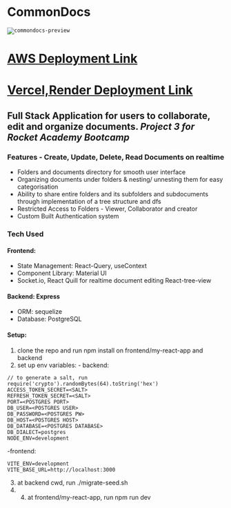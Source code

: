 # CommonDocs 
<code><img src="https://commondocs.vercel.app/assets/image-removebg-preview-09ec5f7e.png" alt="commondocs-preview"></code> 
# [AWS Deployment Link](http://13.229.215.120/)
# [Vercel,Render Deployment Link](https://commondocs.vercel.app/)
## Full Stack Application for users to collaborate, edit and organize documents. *Project 3 for Rocket Academy Bootcamp*
### Features - Create, Update, Delete, Read Documents on realtime 
- Folders and documents directory for smooth user interface 
- Organizing documents under folders & nesting/ unnesting them for easy categorisation 
- Ability to share entire folders and its subfolders and subdocuments through implementation of a tree structure and dfs 
- Restricted Access to Folders - Viewer, Collaborator and creator 
- Custom Built Authentication system 
### Tech Used 
#### Frontend:
- State Management: React-Query, useContext 
- Component Library: Material UI 
- Socket.io, React Quill for realtime document editing React-tree-view 

#### Backend: Express
- ORM: sequelize 
- Database: PostgreSQL 

#### Setup: 
1. clone the repo and run npm install on frontend/my-react-app and backend
2. set up env variables: - backend:
``` 
// to generate a salt, run require('crypto').randomBytes(64).toString('hex')
ACCESS_TOKEN_SECRET=<SALT>
REFRESH_TOKEN_SECRET=<SALT> 
PORT=<POSTGRES PORT>
DB_USER=<POSTGRES USER> 
DB_PASSWORD=<POSTGRES PW> 
DB_HOST=<POSTGRES HOST> 
DB_DATABASE=<POSTGRES DATABASE>
DB_DIALECT=postgres
NODE_ENV=development
``` 
-frontend: 
``` 
VITE_ENV=development
VITE_BASE_URL=http://localhost:3000
``` 
3. at backend cwd, run ./migrate-seed.sh 
4. 4. at frontend/my-react-app, run npm run dev

